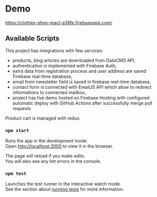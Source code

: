 # Demo

https://clothes-shop-react-a38fe.firebaseapp.com/

## Available Scripts

This project has integrations with few services:
- products, blog articles are downloaded from DatoCMS API,
- authentication is implemented with Firebase Auth,
- extra data from registration process and user address are saved Firebase real-time database,
- email from newsletter field is saved in firebase real-time database,
- contact form is connected with EmailJS API which allow to redirect informations to connected mailbox,
- project has live demo hosted on Firebase Hosting with configured automatic deploy with GitHub Actions after successfully merge pull requests

Product cart is managed with redux.


### `npm start`

Runs the app in the development mode.\
Open [http://localhost:3000](http://localhost:3000) to view it in the browser.

The page will reload if you make edits.\
You will also see any lint errors in the console.

### `npm test`

Launches the test runner in the interactive watch mode.\
See the section about [running tests](https://facebook.github.io/create-react-app/docs/running-tests) for more information.

